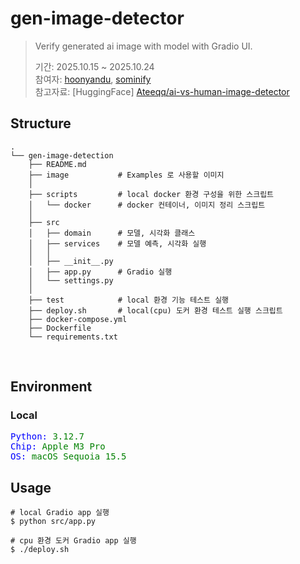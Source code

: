 # gen-image-detector
> Verify generated ai image with model with Gradio UI.
> 
> 기간: 2025.10.15 ~ 2025.10.24</br>
> 참여자: [hoonyandu](https://github.com/hoonyandu), [sominify](https://github.com/sominify)</br>
> 참고자료: [HuggingFace] [Ateeqq/ai-vs-human-image-detector](https://huggingface.co/Ateeqq/ai-vs-human-image-detector)</br>

## Structure
```text
.
└── gen-image-detection
    ├── README.md
    ├── image           # Examples 로 사용할 이미지
    │
    ├── scripts         # local docker 환경 구성을 위한 스크립트
    │   └── docker      # docker 컨테이너, 이미지 정리 스크립트
    │
    ├── src
    │   ├── domain      # 모델, 시각화 클래스
    │   ├── services    # 모델 예측, 시각화 실행
    │   │
    │   ├── __init__.py
    │   ├── app.py      # Gradio 실행
    │   └── settings.py
    │
    ├── test            # local 환경 기능 테스트 실행
    ├── deploy.sh       # local(cpu) 도커 환경 테스트 실행 스크립트
    ├── docker-compose.yml
    ├── Dockerfile
    └── requirements.txt
```
</br>

## Environment

### Local
<pre>
<span style="color:blue">Python: </span><span style="color:green">3.12.7</span>
<span style="color:blue">Chip: </span><span style="color:green">Apple M3 Pro</span>
<span style="color:blue">OS: </span><span style="color:green">macOS Sequoia 15.5</span>
</pre>

## Usage
```shell
# local Gradio app 실행
$ python src/app.py

# cpu 환경 도커 Gradio app 실행
$ ./deploy.sh
```